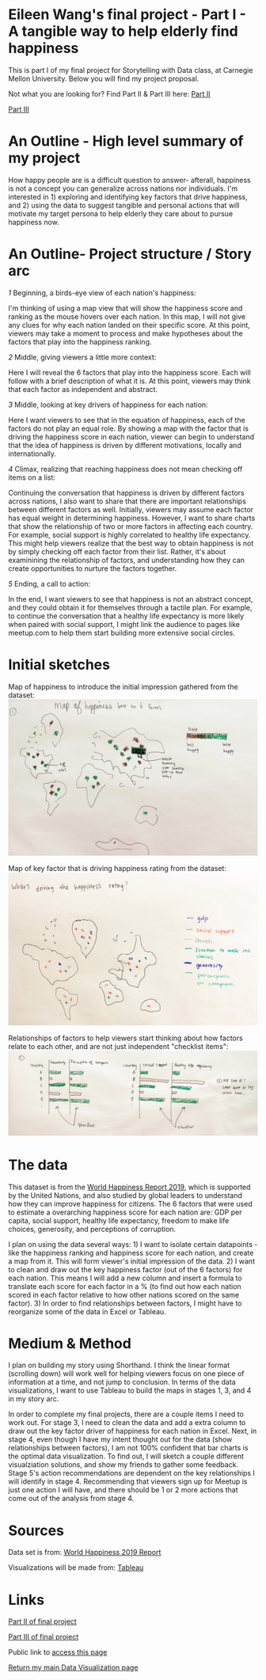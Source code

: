 # Eileen Wang's final project - Part I - A tangible way to help elderly find happiness
This is part I of my final project for Storytelling with Data class, at Carnegie Mellon University. Below you will find my project proposal. 

Not what you are looking for? Find Part II & Part III here: 
[Part II](https://eileenowang.github.io/final_project_part_ii/)

[Part III](https://eileenowang.github.io/final_project_part_iii/)

# An Outline - High level summary of my project
How happy people are is a difficult question to answer- afterall, happiness is not a concept you can generalize across nations nor individuals. I'm interested in 1) exploring and identifying key factors that drive happiness, and 2) using the data to suggest tangible and personal actions that will motivate my target persona to help elderly they care about to pursue happiness now. 

# An Outline- Project structure / Story arc
*1* Beginning, a birds-eye view of each nation's happiness: 

I'm thinking of using a map view that will show the happiness score and ranking as the mouse hovers over each nation. In this map, I will not give any clues for why each nation landed on their specific score. At this point, viewers may take a moment to process and make hypotheses about the factors that play into the happiness ranking.  

*2* Middle, giving viewers a little more context: 

Here I will reveal the 6 factors that play into the happiness score. Each will follow with a brief description of what it is. At this point, viewers may think that each factor as independent and abstract.  

*3* Middle, looking at key drivers of happiness for each nation: 

Here I want viewers to see that in the equation of happiness, each of the factors do not play an equal role. By showing a map with the factor that is driving the happiness score in each nation, viewer can begin to understand that the idea of happiness is driven by different motivations, locally and internationally. 

*4* Climax, realizing that reaching happiness does not mean checking off items on a list: 

Continuing the conversation that happiness is driven by different factors across nations, I also want to share that there are important relationships between different factors as well. Initially, viewers may assume each factor has equal weight in determining happiness. However, I want to share charts that show the relationship of two or more factors in affecting each country. For example, social support is highly correlated to healthy life expectancy. This might help viewers realize that the best way to obtain happiness is not by simply checking off each factor from their list. Rather, it's about examinining the relationship of factors, and understanding how they can create opportunities to nurture the factors together. 

*5* Ending, a call to action:

In the end, I want viewers to see that happiness is not an abstract concept, and they could obtain it for themselves through a tactile plan. For example, to continue the conversation that a healthy life expectancy is more likely when paired with social support, I might link the audience to pages like meetup.com to help them start building more extensive social circles. 

# Initial sketches
Map of happiness to introduce the initial impression gathered from the dataset: 
![map](map.jpg)

Map of key factor that is driving happiness rating from the dataset: 
![drivinghappiness](drivinghappiness.jpg)

Relationships of factors to help viewers start thinking about how factors relate to each other, and are not just independent "checklist items":
![comparison](comparison.jpg)

# The data
This dataset is from the [World Happiness Report 2019](https://www.kaggle.com/unsdsn/world-happiness#2019.csv), which is supported by the United Nations, and also studied by global leaders to understand how they can improve happiness for citizens. The 6 factors that were used to estimate a overarching happiness score for each nation are: GDP per capita, social support, healthy life expectancy, freedom to make life choices, generosity, and perceptions of corruption. 

I plan on using the data several ways: 1) I want to isolate certain datapoints - like the happiness ranking and happiness score for each nation, and create a map from it. This will form viewer's initial impression of the data. 2) I want to clean and draw out the key happiness factor (out of the 6 factors) for each nation. This means I will add a new column and insert a formula to translate each score for each factor in a % (to find out how each nation scored in each factor relative to how other nations scored on the same factor).  3) In order to find relationships between factors, I might have to reorganize some of the data in Excel or Tableau. 

# Medium & Method
I plan on building my story using Shorthand. I think the linear format (scrolling down) will work well for helping viewers focus on one piece of information at a time, and not jump to conclusion. In terms of the data visualizations, I want to use Tableau to build the maps in stages 1, 3, and 4 in my story arc. 

In order to complete my final projects, there are a couple items I need to work out. For stage 3, I need to clean the data and add a extra column to draw out the key factor driver of happiness for each nation in Excel. Next, in stage 4, even though I have my intent thought out for the data (show relationships between factors), I am not 100% confident that bar charts is the optimal data visualization. To find out, I will sketch a couple different visualziation solutions, and show my friends to gather some feedback. Stage 5's action recommendations are dependent on the key relationships I will identify in stage 4. Recommending that viewers sign up for Meetup is just one action I will have, and there should be 1 or 2 more actions that come out of the analysis from stage 4. 

# Sources 
Data set is from: [World Happiness 2019 Report](https://www.kaggle.com/unsdsn/world-happiness#2019.csv)

Visualizations will be made from: [Tableau](https://www.tableau.com/)

# Links 

[Part II of final project](https://eileenowang.github.io/final_project_part_ii/)

[Part III of final project](https://eileenowang.github.io/final_project_part_iii/)

Public link to [access this page](https://eileenowang.github.io/final_project_eileenwang/)

[Return my main Data Visualization page](https://eileenowang.github.io/data-visualization/)
